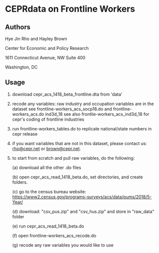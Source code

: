# CEPRdata on Frontline Workers

## Authors

Hye Jin Rho and Hayley Brown

Center for Economic and Policy Research

1611 Connecticut Avenue, NW Suite 400

Washington, DC

## Usage

1. download cepr_acs_1418_beta_frontline.dta from 'data'
2. recode any variables: raw industry and occupation variables are in the dataset
see frontline-workers_acs_socp18.do and frontline-workers_acs.do ind3d_18
see also frontlie-workers_acs_ind3d_18 for cepr's coding of frontline industries
3. run frontline-workers_tables.do to replicate national/state numbers in cepr release
4. if you want variables that are not in this dataset, please contact us:
rho@cepr.net or brown@cepr.net.
5. to start from scratch and pull raw variables, do the following:

    (a) download all the other .do files

    (b) open cepr_acs_read_1418_beta.do, set directories, and create folders. 

    (c) go to the census bureau website:
https://www2.census.gov/programs-surveys/acs/data/pums/2018/5-Year/

    (d) download: "csv_pus.zip" and "csv_hus.zip" and store in "raw_data" folder

    (e) run cepr_acs_read_1418_beta.do

    (f) open frontline-workers_acs_recode.do

    (g) recode any raw variables you would like to use
